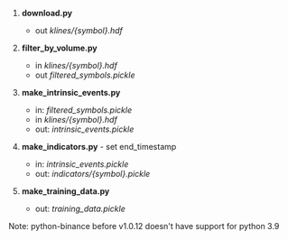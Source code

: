 
1. **download.py**
   - out *klines/{symbol}.hdf*
   
1. **filter_by_volume.py**
   - in *klines/{symbol}.hdf*
   - out *filtered_symbols.pickle*

1. **make_intrinsic_events.py**
   - in: *filtered_symbols.pickle*
   - in *klines/{symbol}.hdf*
   - out: *intrinsic_events.pickle*
   
1. **make_indicators.py** - set end_timestamp
   - in: *intrinsic_events.pickle*
   - out: *indicators/{symbol}.pickle*
   
1. **make_training_data.py**
   - out: *training_data.pickle*



Note:
python-binance before v1.0.12 doesn't have support for python 3.9
